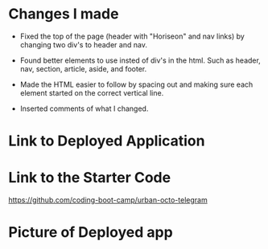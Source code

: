 # Changes I made
- Fixed the top of the page (header with "Horiseon" and nav links) by changing two div's to header and nav.

- Found better elements to use insted of div's in the html. Such as header, nav, section, article, aside, and footer.

- Made the HTML easier to follow by spacing out and making sure each element started on the correct vertical line.

- Inserted comments of what I changed.



# Link to Deployed Application

# Link to the Starter Code
https://github.com/coding-boot-camp/urban-octo-telegram

# Picture of Deployed app

 
